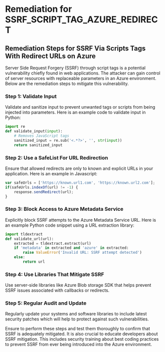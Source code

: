 # Remediation for SSRF_SCRIPT_TAG_AZURE_REDIRECT

## Remediation Steps for SSRF Via Scripts Tags With Redirect URLs on Azure

Server Side Request Forgery (SSRF) through script tags is a potential vulnerability chiefly found in web applications. The attacker can gain control of server resources with replaceable parameters in an Azure environment. Below are the remediation steps to mitigate this vulnerability. 

### Step 1: Validate Input
Validate and sanitize input to prevent unwanted tags or scripts from being injected into parameters. Here is an example code to validate input in Python:

```python
import re
def validate_input(input):
    # Removes JavaScript tags
    sanitized_input = re.sub('<.*?>', '', str(input))
    return sanitized_input
```

### Step 2: Use a SafeList For URL Redirection
Ensure that allowed redirects are only to known and explicit URLs in your application. Here is an example in Javascript:

```javascript
var safeUrls = ['https://known.url1.com', 'https://known.url2.com'];
if(safeUrls.indexOf(url) != -1) {
    response.sendRedirect(url);
}
```

### Step 3: Block Access to Azure Metadata Service
Explicitly block SSRF attempts to the Azure Metadata Service URL. Here is an example Python code snippet using a URL extraction library:

```python
import tldextract
def validate_url(url):
    extracted = tldextract.extract(url)
    if 'metadata' in extracted and 'azure' in extracted:
        raise ValueError('Invalid URL: SSRF attempt detected')
    else:
        return url
```

### Step 4: Use Libraries That Mitigate SSRF
Use server-side libraries like Azure Blob storage SDK that helps prevent SSRF issues associated with callbacks or redirects.

### Step 5: Regular Audit and Update
Regularly update your systems and software libraries to include latest security patches which will help to protect against such vulnerabilities.

Ensure to perform these steps and test them thoroughly to confirm that SSRF is adequately mitigated. It is also crucial to educate developers about SSRF mitigation. This includes security training about best coding practices to prevent SSRF from ever being introduced into the Azure environment.